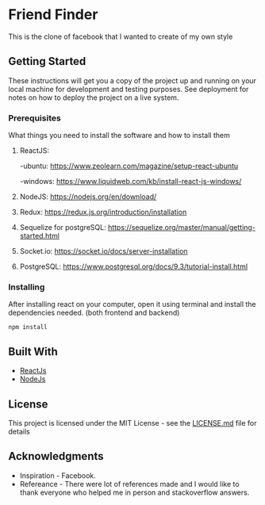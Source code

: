 # Friend Finder

This is the clone of facebook that I wanted to create of my own style

## Getting Started

These instructions will get you a copy of the project up and running on your local machine for development and testing purposes. See deployment for notes on how to deploy the project on a live system.

### Prerequisites

What things you need to install the software and how to install them

1) ReactJS: 

      -ubuntu: https://www.zeolearn.com/magazine/setup-react-ubuntu

      -windows:  https://www.liquidweb.com/kb/install-react-js-windows/

2) NodeJS: https://nodejs.org/en/download/

3) Redux: https://redux.js.org/introduction/installation

4) Sequelize for postgreSQL: https://sequelize.org/master/manual/getting-started.html

5) Socket.io: https://socket.io/docs/server-installation

6) PostgreSQL: https://www.postgresql.org/docs/9.3/tutorial-install.html


### Installing

After installing react on your computer, open it using terminal and install the dependencies needed. (both frontend and backend)

```
npm install
```
## Built With

* [ReactJs](https://reactjs.org/)
* [NodeJs](https://nodejs.org/en/) 


## License

This project is licensed under the MIT License - see the [LICENSE.md](LICENSE) file for details

## Acknowledgments
* Inspiration - Facebook.
* Refereance - There were lot of references made and I would like to thank everyone who helped me in person and stackoverflow answers.
